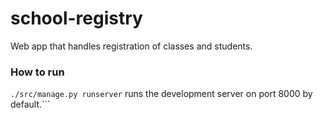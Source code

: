 # school-registry

Web app that handles registration of classes and students.


### How to run

```./src/manage.py runserver``` runs the development server on port 8000 by default.```
